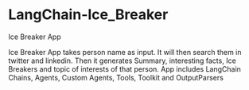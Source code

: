 # LangChain-Ice_Breaker
Ice Breaker App

Ice Breaker App takes person name as input.
It will then search them in twitter and linkedin. Then it generates Summary, interesting facts, Ice Breakers and topic of interests of that person.
App includes LangChain Chains, Agents, Custom Agents, Tools, Toolkit and OutputParsers